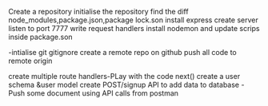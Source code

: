 Create a repository
initialise the repository
find the diff node_modules,package.json,package lock.son
install express create server
listen to port 7777
write request handlers
install nodemon and update scrips inside package.son

-intialise  git
  gitignore
  create a remote repo on github
  push all code to remote origin



  create multiple route handlers-PLay with the code
  next()
  create a user schema &user model
  create POST/signup API to add data to database
-Push some document using API calls from postman

  